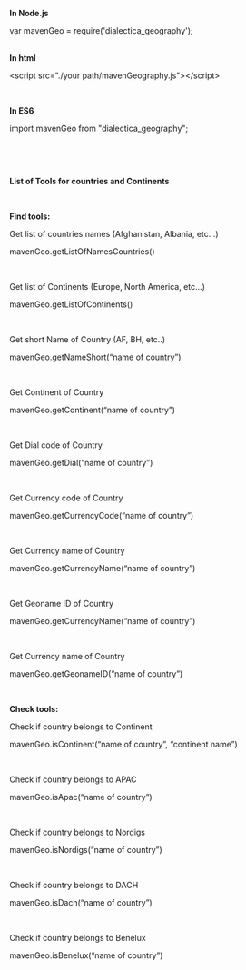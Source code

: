 <p style="margin-bottom: 0in"><b>In Node.js</b></p>
<p style="margin-bottom: 0in">var mavenGeo =
require('dialectica_geography');</p>
<br/>

<p style="margin-bottom: 0in"><b>In html</b></p>
<p style="margin-bottom: 0in">&lt;script src=&quot;./your
path/mavenGeography.js&quot;&gt;&lt;/script&gt;</p>
<p style="margin-bottom: 0in"><br/>

</p>
<p style="margin-bottom: 0in"><b>In ES6</b></p>
<p style="margin-bottom: 0in">import mavenGeo from
&quot;dialectica_geography&quot;;</p>
<p style="margin-bottom: 0in"><br/>

</p>
<p style="margin-bottom: 0in"><br/>

</p>
<p style="margin-bottom: 0in"><b>List of Tools for countries and
Continents</b></p>
<p style="margin-bottom: 0in"><br/>

</p>
<p style="margin-bottom: 0in"><b>Find tools:</b></p>
<p style="margin-bottom: 0in">Get list of countries names
(Afghanistan, Albania, etc...)</p>
<p style="margin-bottom: 0in">mavenGeo.getListOfNamesCountries()</p>
<p style="margin-bottom: 0in"><br/>

</p>
<p style="margin-bottom: 0in">Get list of Continents (Europe, North
America, etc...)</p>
<p style="margin-bottom: 0in">mavenGeo.getListOfContinents()</p>
<p style="margin-bottom: 0in"><br/>

</p>
<p style="margin-bottom: 0in">Get short Name of Country (AF, BH,
etc..)</p>
<p style="margin-bottom: 0in">mavenGeo.getNameShort(“name of
country”)</p>
<p style="margin-bottom: 0in"><br/>

</p>
<p style="margin-bottom: 0in">Get Continent of Country
</p>
<p style="margin-bottom: 0in">mavenGeo.getContinent(“name of
country”)</p>
<p style="margin-bottom: 0in"><br/>

</p>
<p style="margin-bottom: 0in">Get Dial code of Country
</p>
<p style="margin-bottom: 0in">mavenGeo.getDial(“name of country”)</p>
<p style="margin-bottom: 0in"><br/>

</p>
<p style="margin-bottom: 0in">Get Currency code of Country
</p>
<p style="margin-bottom: 0in">mavenGeo.getCurrencyCode(“name of
country”)</p>
<p style="margin-bottom: 0in"><br/>

</p>
<p style="margin-bottom: 0in">Get Currency name of Country
</p>
<p style="margin-bottom: 0in">mavenGeo.getCurrencyName(“name of
country”)</p>
<p style="margin-bottom: 0in"><br/>

</p>
<p style="margin-bottom: 0in">Get Geoname ID  of Country
</p>
<p style="margin-bottom: 0in">mavenGeo.getCurrencyName(“name of
country”)</p>
<p style="margin-bottom: 0in"><br/>

</p>
<p style="margin-bottom: 0in">Get Currency name of Country
</p>
<p style="margin-bottom: 0in">mavenGeo.getGeonameID(“name of
country”)</p>
<p style="margin-bottom: 0in"><br/>

</p>
<p style="margin-bottom: 0in"><b>Check tools:</b></p>
<p style="margin-bottom: 0in">Check if country belongs to Continent</p>
<p style="margin-bottom: 0in">mavenGeo.isContinent(“name of
country”, “continent name”)</p>
<p style="margin-bottom: 0in"><br/>

</p>
<p style="margin-bottom: 0in">Check if country belongs to APAC</p>
<p style="margin-bottom: 0in">mavenGeo.isApac(“name of country”)</p>
<p style="margin-bottom: 0in"><br/>

</p>
<p style="margin-bottom: 0in">Check if country belongs to Nordigs</p>
<p style="margin-bottom: 0in">mavenGeo.isNordigs(“name of country”)</p>
<p style="margin-bottom: 0in"><br/>

</p>
<p style="margin-bottom: 0in">Check if country belongs to DACH</p>
<p style="margin-bottom: 0in">mavenGeo.isDach(“name of country”)</p>
<p style="margin-bottom: 0in"><br/>

</p>
<p style="margin-bottom: 0in">Check if country belongs to Benelux</p>
<p style="margin-bottom: 0in">mavenGeo.isBenelux(“name of country”)</p>
<p style="margin-bottom: 0in"><br/>

</p>
<p style="margin-bottom: 0in"><br/>
